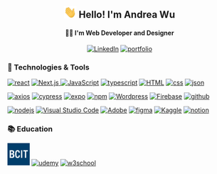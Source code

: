 <h2 align="center"><img src="./media/waving-hand.gif" width="28"> Hello! I'm Andrea Wu</h2>
<h4 align="center">👩‍💻 I'm Web Developer and Designer</h4>
<p align='center'>
  <a href="https://www.linkedin.com/in/andreawzh/"><img alt="LinkedIn" src="https://img.shields.io/badge/LinkedIn-0077B5?style=for-the-badge&logo=linkedin&logoColor=white"></a>
  <a href="https://andreawu.vercel.app/"><img alt="portfolio" src="https://img.shields.io/badge/Portfolio-255E63?style=for-the-badge&logo=About.me&logoColor=white"></a>
</p>

<h3> 🔨 Technologies & Tools </h3>
<p>
  <a href="#"><img alt="react" src="https://img.shields.io/badge/React-142d74?style=for-the-badge&logo=react&logoColor=61DAFB"></a>
  <a href="#"><img alt="Next.js" src="https://img.shields.io/badge/Next-7dd5d2?style=for-the-badge&logo=next.js&logoColor=white">
  <a href="#"><img alt="JavaScript" src="https://img.shields.io/badge/JavaScript-F7DF1E.svg?logo=javascript&logoColor=black"></a>
  <a href="#"><img alt="typescript" src="https://img.shields.io/badge/TypeScript-007ACC?style=for-the-badge&logo=typescript&logoColor=white"></a>
  <a href="#"><img alt="HTML" src="https://img.shields.io/badge/HTML-E34F26.svg?logo=html5&logoColor=white"></a>
  <a href="#"><img alt="css" src="https://img.shields.io/badge/CSS3-1572B6?style=for-the-badge&logo=css3&logoColor=white"></a>
  <a href="#"><img alt="json" src="https://img.shields.io/badge/json-5E5C5C?style=for-the-badge&logo=json&logoColor=white"></a>
</p>
<p>
  <a href="#"><img alt="axios" src="https://img.shields.io/badge/axios-671ddf?&style=for-the-badge&logo=axios&logoColor=white"></a>
  <a href="#"><img alt="cypress" src="https://img.shields.io/badge/Cypress-60b995?style=for-the-badge&logo=cypress&logoColor=white"></a>
  <a href="#"><img alt="expo" src="https://img.shields.io/badge/Expo-4b38ed?style=for-the-badge&logo=expo&logoColor=white"></a>
  <a href="#"><img alt="npm" src="https://img.shields.io/badge/npm-CB3837?style=for-the-badge&logo=npm&logoColor=white"></a>
  <a href="#"><img alt="Wordpress" src="https://img.shields.io/badge/Wordpress-21759B?style=for-the-badge&logo=wordpress&logoColor=white"></a>
  <a href="#"><img alt="Firebase" src="https://img.shields.io/badge/Firebase-039BE5?style=for-the-badge&logo=Firebase&logoColor=white"></a>
  <a href="#"><img alt="github" src="https://img.shields.io/badge/GitHub-4f1e56?style=for-the-badge&logo=github&logoColor=white"></a>
</p>
<p>
  <a href="#"><img alt="nodejs" src="https://img.shields.io/badge/Node%20js-339933?style=for-the-badge&logo=nodedotjs&logoColor=white"></a>
  <a href="#"><img alt="Visual Studio Code" src="https://img.shields.io/badge/Visual%20Studio%20Code-0078d7.svg?logo=visual-studio-code&logoColor=white"></a>
  <a href="#"><img alt="Adobe" src="https://img.shields.io/badge/Adobe-FF0000.svg?logo=adobe&logoColor=white"></a>
  <a href="#"><img alt="figma" src="https://img.shields.io/badge/Figma-F24E1E?style=for-the-badge&logo=figma&logoColor=white"></a>
  <a href="#"><img alt="Kaggle" src="https://img.shields.io/badge/Kaggle-20BEFF?style=for-the-badge&logo=Kaggle&logoColor=white"></a>
  <a href="#"><img alt="notion" src="https://img.shields.io/badge/Notion-1284cf?style=for-the-badge&logo=notion&logoColor=white"></a>
</p>

<h3 align='left'>📚 Education</h3>
<p>
  <a href="https://www.bcit.ca/"><img alt="bcit-logo" src="./media/bcit-logo.png" width="50"></a>
  <a href="#"><img alt="udemy" src="https://img.shields.io/badge/Udemy-EC5252?style=for-the-badge&logo=Udemy&logoColor=white"></a>
  <a href="#"><img alt="w3school" src="https://img.shields.io/badge/W3Schools-04AA6D?style=for-the-badge&logo=W3Schools&logoColor=white"></a>
</p>


<!--
**Andreawz3/Andreawz3** is a ✨ _special_ ✨ repository because its `README.md` (this file) appears on your GitHub profile.

Here are some ideas to get you started:

- 🔭 I’m currently working on ...
- 🌱 I’m currently learning ...
- 👯 I’m looking to collaborate on ...
- 🤔 I’m looking for help with ...
- 💬 Ask me about ...
- 📫 How to reach me: ...
- 😄 Pronouns: ...
- ⚡ Fun fact: ...
-->
